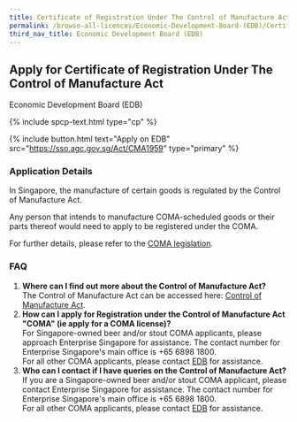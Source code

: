 ```yaml
---
title: Certificate of Registration Under The Control of Manufacture Act
permalink: /browse-all-licences/Economic-Development-Board-(EDB)/Certificate-of-Registration-Under-The-Control-of-Manufacture-Act
third_nav_title: Economic Development Board (EDB)
---
```


## Apply for Certificate of Registration Under The Control of Manufacture Act

Economic Development Board (EDB)

{% include spcp-text.html type="cp" %}

{% include button.html text="Apply on EDB" src="https://sso.agc.gov.sg/Act/CMA1959" type="primary" %}

### Application Details

<p>In Singapore, the manufacture of certain goods is regulated by the Control of Manufacture Act.</p>
 <p>Any person that intends to manufacture COMA-scheduled goods or their parts thereof would need to apply to be registered under the COMA.</p>
 <p>For further details, please refer to the <a href="https://sso.agc.gov.sg/Act/CMA1959" target="_blank" rel="noopener">COMA legislation</a>.</p>
 <h3>FAQ</h3>
 <ol>
 <li><strong>Where can I find out more about the Control of Manufacture Act?</strong><br />The Control of Manufacture Act can be accessed here: <a href="https://sso.agc.gov.sg/Act/CMA1959" target="_blank" rel="noopener">Control of Manufacture Act</a>.</li>
 <li><strong>How can I apply for Registration under the Control of Manufacture Act "COMA" (ie apply for a COMA license)?<br /></strong>For Singapore-owned beer and/or stout COMA applicants, please approach Enterprise Singapore for assistance. The contact number for Enterprise Singapore's main office is +65 6898 1800.<br />For all other COMA applicants, please contact <a href="mailto:client_services@edb.gov.sg">EDB</a> for assistance.</li>
 <li><strong>Who can I contact if I have queries on the Control of Manufacture Act?<br /></strong>If you are a Singapore-owned beer and/or stout COMA applicant, please contact Enterprise Singapore for assistance. The contact number for Enterprise Singapore's main office is +65 6898 1800.<br />For all other COMA applicants, please contact <a href="mailto:client_services@edb.gov.sg">EDB</a> for assistance.</li>
 </ol>

